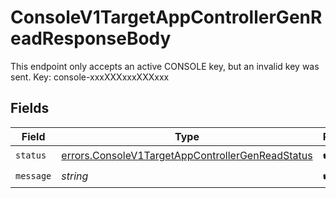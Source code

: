 # ConsoleV1TargetAppControllerGenReadResponseBody

This endpoint only accepts an active CONSOLE key, but an invalid key was sent. Key: console-xxxXXXxxxXXXxxx


## Fields

| Field                                                                                                                | Type                                                                                                                 | Required                                                                                                             | Description                                                                                                          |
| -------------------------------------------------------------------------------------------------------------------- | -------------------------------------------------------------------------------------------------------------------- | -------------------------------------------------------------------------------------------------------------------- | -------------------------------------------------------------------------------------------------------------------- |
| `status`                                                                                                             | [errors.ConsoleV1TargetAppControllerGenReadStatus](../../models/errors/consolev1targetappcontrollergenreadstatus.md) | :heavy_check_mark:                                                                                                   | N/A                                                                                                                  |
| `message`                                                                                                            | *string*                                                                                                             | :heavy_check_mark:                                                                                                   | N/A                                                                                                                  |
